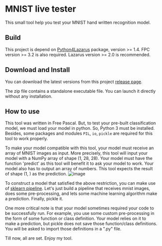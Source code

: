 # MNIST live tester

This small tool help you test your MNIST hand written recognition model.

## Build

This project is depend on [Python4Lazarus](https://github.com/Alexey-T/Python-for-Lazarus) package, version >= 1.4. 
FPC version >= 3.2 is also required. Lazarus version >= 2.0 is recommended.

## Download and Install

You can download the latest versions from this project [release page](https://github.com/ThaiDat/MNIST-live-tester/releases).

The zip file contains a standalone executable file. You can launch it directly without any installation.

## How to use

This tool was written in Free Pascal. But, to test your pre-built classification model, we must load your model in python. So, Python 3 must be installed. Besides, some packages and modules `PIL`, `io`, `pickle` are required for this tool to work properly.

To make your model compatible with this tool, your model must receive an array of MNIST images as input. More precisely, this tool will input your model with a NumPy array of shape (1, 28, 28). Your model must have the function 'predict' as this tool will benefit it to ask your model to work. Your model also has to output an array of numbers. This tool expects the result of shape (1, ) as the prediction.
![image](https://user-images.githubusercontent.com/18527312/122914158-8e365000-d384-11eb-9b4d-4ce4510dbfe9.png)

To construct a model that satisfied the above restriction, you can make use of [sklearn pipeline](https://scikit-learn.org/stable/modules/generated/sklearn.pipeline.Pipeline.html). Let's just build a pipeline that receives mnist images, does some pre-processing, and lets some machine learning algorithm make a prediction. Finally, pickle it.

One more critical note is that your model sometimes required your code to be successfully run. For example, you use some custom pre-processing in the form of some function or class definition. Your model relies on it to make a prediction, but pickle does not save those function/class definitions. You will be asked to import those definitions in a ".py" file.

Till now, all are set. Enjoy my tool.
